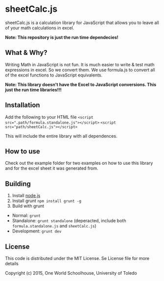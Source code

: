 sheetCalc.js
================================================

sheetCalc.js is a calculation library for JavaScript that allows you to leave all of your math calculations in excel.

**Note: This repository is just the run time dependecies!**

What & Why?
----------------------------------------
Writing Math in JavaScript is not fun. It is much easier to write & test math expressions in excel. So we convert them.
We use formula.js to convert all of the excel functions to JavaScript equivalents.

**Note: This library doesn't have the Excel to JavaScript conversions. This just the run time libraries!!!**



Installation
------------------------------
Add the following to your HTML file
`<script src=".path/formula.standalone.js"></script>`
`<script src="path/sheetCalc.js"></script>`

This will include the entire library with all dependences.


How to use
---------------------------------
Check out the example folder for two examples on how to use this library and for the excel sheet it was generated from.

Building
----------------------------------------
1. Install [node.js](http://nodejs.org/)
2. Install grunt `npm install grunt -g`
3. Build with grunt
  * Normal: `grunt`
  * Standalone: `grunt standalone` (deperacted, include both  `formula.standalone.js` and `sheetCalc.js`)
  * Development: `grunt dev`

License
-------------------------------------------
This code is distributed under the MIT License. Se License file for more details

Copyright (c) 2015, One World Schoolhouse, University of Toledo
